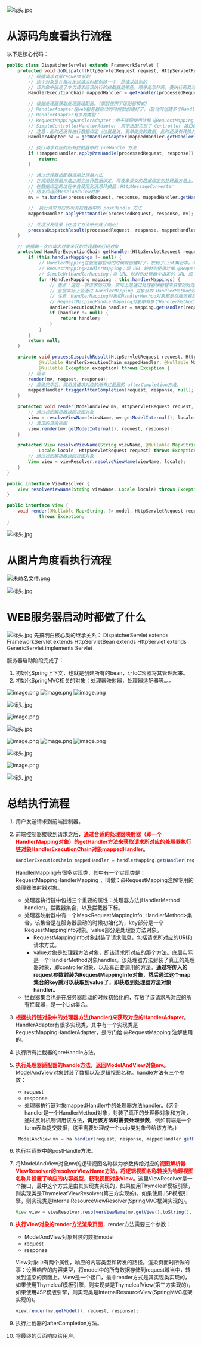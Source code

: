 ![标头.jpg](https://cdn.nlark.com/yuque/0/2023/jpeg/21376908/1692002570088-3338946f-42b3-4174-8910-7e749c31e950.jpeg#averageHue=%23f9f8f8&clientId=uc5a67c34-8a0d-4&from=paste&height=78&id=N5vfq&originHeight=78&originWidth=1400&originalType=binary&ratio=1&rotation=0&showTitle=false&size=23158&status=done&style=shadow&taskId=u98709943-fd0b-4e51-821c-a3fc0aef219&title=&width=1400)
# 从源码角度看执行流程
以下是核心代码：
```java
public class DispatcherServlet extends FrameworkServlet {
    protected void doDispatch(HttpServletRequest request, HttpServletResponse response) throws Exception {
        // 根据请求对象request获取
        // 这个对象是在每次发送请求时都创建一个，是请求级别的
        // 该对象中描述了本次请求应该执行的拦截器是哪些，顺序是怎样的，要执行的处理器是哪个
        HandlerExecutionChain mappedHandler = getHandler(processedRequest);

        // 根据处理器获取处理器适配器。（底层使用了适配器模式）
        // HandlerAdapter在web服务器启动的时候就创建好了。（启动时创建多个HandlerAdapter放在List集合中）
        // HandlerAdapter有多种类型：
        // RequestMappingHandlerAdapter：用于适配使用注解 @RequestMapping 标记的控制器方法
        // SimpleControllerHandlerAdapter：用于适配实现了 Controller 接口的控制器
        // 注意：此时还没有进行数据绑定（也就是说，表单提交的数据，此时还没有转换为pojo对象。）
        HandlerAdapter ha = getHandlerAdapter(mappedHandler.getHandler());

        // 执行请求对应的所有拦截器中的 preHandle 方法
        if (!mappedHandler.applyPreHandle(processedRequest, response)) {
            return;
        }

        // 通过处理器适配器调用处理器方法
        // 在调用处理器方法之前会进行数据绑定，将表单提交的数据绑定到处理器方法上。（底层是通过WebDataBinder完成的）
        // 在数据绑定的过程中会使用到消息转换器：HttpMessageConverter
        // 结束后返回ModelAndView对象
        mv = ha.handle(processedRequest, response, mappedHandler.getHandler());

        //  执行请求对应的所有拦截器中的 postHandle 方法
        mappedHandler.applyPostHandle(processedRequest, response, mv);

        // 处理分发结果（在这个方法中完成了响应）
        processDispatchResult(processedRequest, response, mappedHandler, mv, dispatchException);
    }

    // 根据每一次的请求对象来获取处理器执行链对象
    protected HandlerExecutionChain getHandler(HttpServletRequest request) throws Exception {
		if (this.handlerMappings != null) {
            // HandlerMapping在服务器启动的时候就创建好了，放到了List集合中。HandlerMapping也有多种类型
            // RequestMappingHandlerMapping：将 URL 映射到使用注解 @RequestMapping 标记的控制器方法的处理器。
            // SimpleUrlHandlerMapping：将 URL 映射到处理器中指定的 URL 或 URL 模式的处理器。
			for (HandlerMapping mapping : this.handlerMappings) {
                // 重点：这是一次请求的开始，实际上是通过处理器映射器来获取的处理器执行链对象
                // 底层实际上会通过 HandlerMapping 对象获取 HandlerMethod对象，将HandlerMethod 对象传递给 HandlerExecutionChain对象。
                // 注意：HandlerMapping对象和HandlerMethod对象都是在服务器启动阶段创建的。
                // RequestMappingHandlerMapping对象中有多个HandlerMethod对象。
				HandlerExecutionChain handler = mapping.getHandler(request);
				if (handler != null) {
					return handler;
				}
			}
		}
		return null;
	}

    private void processDispatchResult(HttpServletRequest request, HttpServletResponse response,
			@Nullable HandlerExecutionChain mappedHandler, @Nullable ModelAndView mv,
			@Nullable Exception exception) throws Exception {
        // 渲染
        render(mv, request, response);
        // 渲染完毕后，调用该请求对应的所有拦截器的 afterCompletion方法。
        mappedHandler.triggerAfterCompletion(request, response, null);
    }

    protected void render(ModelAndView mv, HttpServletRequest request, HttpServletResponse response) throws Exception {
        // 通过视图解析器返回视图对象
        view = resolveViewName(viewName, mv.getModelInternal(), locale, request);
        // 真正的渲染视图
        view.render(mv.getModelInternal(), request, response);
    }

    protected View resolveViewName(String viewName, @Nullable Map<String, Object> model,
			Locale locale, HttpServletRequest request) throws Exception {
        // 通过视图解析器返回视图对象
        View view = viewResolver.resolveViewName(viewName, locale);
	}
}
```
```java
public interface ViewResolver {
    View resolveViewName(String viewName, Locale locale) throws Exception;
}
```
```java
public interface View {
    void render(@Nullable Map<String, ?> model, HttpServletRequest request, HttpServletResponse response)
			throws Exception;
}
```

![标头.jpg](https://cdn.nlark.com/yuque/0/2023/jpeg/21376908/1692002570088-3338946f-42b3-4174-8910-7e749c31e950.jpeg#averageHue=%23f9f8f8&clientId=uc5a67c34-8a0d-4&from=paste&height=78&id=Ezc0N&originHeight=78&originWidth=1400&originalType=binary&ratio=1&rotation=0&showTitle=false&size=23158&status=done&style=shadow&taskId=u98709943-fd0b-4e51-821c-a3fc0aef219&title=&width=1400)

# 从图片角度看执行流程
![未命名文件.png](https://cdn.nlark.com/yuque/0/2024/png/21376908/1711943505835-476f954e-ba6c-4a78-b16b-683524e25520.png#averageHue=%23292929&clientId=u47cca508-d3a6-4&from=paste&height=529&id=u96674032&originHeight=529&originWidth=1508&originalType=binary&ratio=1&rotation=0&showTitle=false&size=106062&status=done&style=none&taskId=ue5871306-6160-49ea-adff-824a6047704&title=&width=1508)

![标头.jpg](https://cdn.nlark.com/yuque/0/2023/jpeg/21376908/1692002570088-3338946f-42b3-4174-8910-7e749c31e950.jpeg#averageHue=%23f9f8f8&clientId=uc5a67c34-8a0d-4&from=paste&height=78&id=noTVy&originHeight=78&originWidth=1400&originalType=binary&ratio=1&rotation=0&showTitle=false&size=23158&status=done&style=shadow&taskId=u98709943-fd0b-4e51-821c-a3fc0aef219&title=&width=1400)
# WEB服务器启动时都做了什么
![标头.jpg](https://cdn.nlark.com/yuque/0/2023/jpeg/21376908/1692002570088-3338946f-42b3-4174-8910-7e749c31e950.jpeg#averageHue=%23f9f8f8&clientId=uc5a67c34-8a0d-4&from=paste&height=78&id=u48f9f116&originHeight=78&originWidth=1400&originalType=binary&ratio=1&rotation=0&showTitle=false&size=23158&status=done&style=shadow&taskId=u98709943-fd0b-4e51-821c-a3fc0aef219&title=&width=1400)
先搞明白核心类的继承关系：
DispatcherServlet extends FrameworkServlet extends HttpServletBean extends HttpServlet extends GenericServlet implements Servlet

服务器启动阶段完成了：

1. 初始化Spring上下文，也就是创建所有的bean，让IoC容器将其管理起来。
2. 初始化SpringMVC相关的对象：处理器映射器，处理器适配器等。。。


![image.png](https://cdn.nlark.com/yuque/0/2024/png/21376908/1711945073073-1466293a-37a5-4e04-a628-00225ec9ad8f.png#averageHue=%23312b2b&clientId=u47cca508-d3a6-4&from=paste&height=329&id=u358e4869&originHeight=329&originWidth=1035&originalType=binary&ratio=1&rotation=0&showTitle=false&size=41768&status=done&style=none&taskId=ue0e7b33f-2040-48d3-9f7f-b14b11f7f33&title=&width=1035)
![image.png](https://cdn.nlark.com/yuque/0/2024/png/21376908/1711945189838-6546c84c-23c9-479d-b2df-893851fdb912.png#averageHue=%23312c2b&clientId=u47cca508-d3a6-4&from=paste&height=482&id=u1c451def&originHeight=482&originWidth=842&originalType=binary&ratio=1&rotation=0&showTitle=false&size=61704&status=done&style=none&taskId=u8acf73eb-3cc3-4cdf-80b9-c044b98647a&title=&width=842)
![image.png](https://cdn.nlark.com/yuque/0/2024/png/21376908/1711945264590-8b563ba5-bf2a-4e27-8695-9a0ee2577f2a.png#averageHue=%232d2c2b&clientId=u47cca508-d3a6-4&from=paste&height=732&id=udcc03fa7&originHeight=732&originWidth=1280&originalType=binary&ratio=1&rotation=0&showTitle=false&size=113073&status=done&style=none&taskId=u7278ee3d-40e5-4aff-8a6c-1fcd9b41fe8&title=&width=1280)

![标头.jpg](https://cdn.nlark.com/yuque/0/2023/jpeg/21376908/1692002570088-3338946f-42b3-4174-8910-7e749c31e950.jpeg#averageHue=%23f9f8f8&clientId=uc5a67c34-8a0d-4&from=paste&height=78&id=exKyU&originHeight=78&originWidth=1400&originalType=binary&ratio=1&rotation=0&showTitle=false&size=23158&status=done&style=shadow&taskId=u98709943-fd0b-4e51-821c-a3fc0aef219&title=&width=1400)


![image.png](https://cdn.nlark.com/yuque/0/2024/png/21376908/1711945298853-016466d1-3882-461f-8ac5-296983a67d24.png#averageHue=%232d2c2b&clientId=u47cca508-d3a6-4&from=paste&height=854&id=ufef5ee9d&originHeight=854&originWidth=1348&originalType=binary&ratio=1&rotation=0&showTitle=false&size=146816&status=done&style=none&taskId=u7916a24c-9837-4c7c-aaeb-e0eabc2b23c&title=&width=1348)

![标头.jpg](https://cdn.nlark.com/yuque/0/2023/jpeg/21376908/1692002570088-3338946f-42b3-4174-8910-7e749c31e950.jpeg#averageHue=%23f9f8f8&clientId=uc5a67c34-8a0d-4&from=paste&height=78&id=OHfRq&originHeight=78&originWidth=1400&originalType=binary&ratio=1&rotation=0&showTitle=false&size=23158&status=done&style=shadow&taskId=u98709943-fd0b-4e51-821c-a3fc0aef219&title=&width=1400)


![image.png](https://cdn.nlark.com/yuque/0/2024/png/21376908/1711945338150-b4f14a20-cc75-4915-9651-51acbffcd872.png#averageHue=%23736147&clientId=u47cca508-d3a6-4&from=paste&height=256&id=u3f47fae4&originHeight=256&originWidth=805&originalType=binary&ratio=1&rotation=0&showTitle=false&size=44737&status=done&style=none&taskId=u65839005-9f4b-4277-9d92-b61b768aa03&title=&width=805)
![image.png](https://cdn.nlark.com/yuque/0/2024/png/21376908/1711945352375-01882059-ab91-4668-a595-eb83ca01344c.png#averageHue=%23655544&clientId=u47cca508-d3a6-4&from=paste&height=264&id=u935e0db6&originHeight=264&originWidth=815&originalType=binary&ratio=1&rotation=0&showTitle=false&size=35230&status=done&style=none&taskId=ufc69e66f-7837-4fa1-8cad-3a9b2fe9109&title=&width=815)
![image.png](https://cdn.nlark.com/yuque/0/2024/png/21376908/1711945371377-87ac618e-495f-4fe9-92c4-50a1f2c199d8.png#averageHue=%23675a43&clientId=u47cca508-d3a6-4&from=paste&height=192&id=u63c8bc73&originHeight=192&originWidth=757&originalType=binary&ratio=1&rotation=0&showTitle=false&size=23391&status=done&style=none&taskId=u3cac4c60-a51e-4fb7-911f-74ced3d83c6&title=&width=757)

![标头.jpg](https://cdn.nlark.com/yuque/0/2023/jpeg/21376908/1692002570088-3338946f-42b3-4174-8910-7e749c31e950.jpeg#averageHue=%23f9f8f8&clientId=uc5a67c34-8a0d-4&from=paste&height=78&id=MUy7B&originHeight=78&originWidth=1400&originalType=binary&ratio=1&rotation=0&showTitle=false&size=23158&status=done&style=shadow&taskId=u98709943-fd0b-4e51-821c-a3fc0aef219&title=&width=1400)


![image.png](https://cdn.nlark.com/yuque/0/2024/png/21376908/1711945408231-6e96abeb-ceff-480e-9f2c-72bfa2a5d419.png#averageHue=%23302d2c&clientId=u47cca508-d3a6-4&from=paste&height=577&id=u9d958078&originHeight=577&originWidth=748&originalType=binary&ratio=1&rotation=0&showTitle=false&size=80827&status=done&style=none&taskId=u81fde2bc-f1cc-4d5b-acf9-6b8a3c3a9ae&title=&width=748)

![标头.jpg](https://cdn.nlark.com/yuque/0/2023/jpeg/21376908/1692002570088-3338946f-42b3-4174-8910-7e749c31e950.jpeg#averageHue=%23f9f8f8&clientId=uc5a67c34-8a0d-4&from=paste&height=78&id=g9qiR&originHeight=78&originWidth=1400&originalType=binary&ratio=1&rotation=0&showTitle=false&size=23158&status=done&style=shadow&taskId=u98709943-fd0b-4e51-821c-a3fc0aef219&title=&width=1400)

# 总结执行流程

1. 用户发送请求到前端控制器。

2. 前端控制器接收到请求之后，<span style="color:red;">**通过合适的处理器映射器（即一个HandlerMapping对象）的getHandler方法来获取请求所对应的处理器执行链对象HandlerExecutionChain对象mappedHandler**</span>。

   ```java
   HandlerExecutionChain mappedHandler = handlerMapping.getHandler(request);
   ```

   HandlerMapping有很多实现类，其中有一个实现类是：RequestMappingHandlerMapping ，叫做：@RequestMapping注解专用的处理器映射器对象。

   * 处理器执行链中包括三个重要的属性：处理器方法(HandlerMethod handler)，拦截器集合，以及拦截器下标。
   * 处理器映射器中有一个Map<RequestMappingInfo, HandlerMethod>集合，该集合是在服务器启动的时候初始化的，key部分是一个RequestMappingInfo对象。value部分是处理器方法对象。
     * RequestMappingInfo对象封装了请求信息，包括请求所对应的URI和请求方式。
     * value对象是处理器方法对象，即该请求所对应的那个方法。底层实际是一个HandlerMethod对象handler。该处理器方法封装了真正的处理器对象，即controller对象，以及真正要调用的方法。**通过将传入的request参数封装为RequestMappingInfo对象，然后通过这个map集合的key就可以获取到value了，即获取到处理器方法对象handler。**
   * 拦截器集合也是在服务器启动的时候初始化的，存放了该请求所对应的所有拦截器，是一个List集合。

3. <span style="color:red;">**根据执行链对象中的处理器方法(handler)来获取对应的HandlerAdapter**</span>。HandlerAdapter有很多实现类，其中有一个实现类是RequestMappingHandlerAdapter，是专门给 @RequestMapping 注解使用的。

4. 执行所有拦截器的preHandle方法。

5. <span style="color:red;">**执行处理器适配器的handle方法，返回ModelAndView对象mv。**</span>ModelAndView对象封装了数据以及逻辑视图名称。handle方法有三个参数：

   * request
   * response
   * 处理器执行链对象mappedHandler中的处理器方法handler。(这个handler是一个HandlerMethod对象，封装了真正的处理器对象和方法，通过反射机制调用该方法，**调用该方法时需要处理参数**，例如前端是一个form表单提交数据，这里需要处理成一个pojo类对象传给该方法。)

   ```java
    ModelAndView mv = ha.handler(request, response, mappedHandler.getHandler());
   ```

6. 执行拦截器中的postHandle方法。

7. 将ModelAndView对象mv的逻辑视图名称做为参数传给对应的<span style="color:red;">**视图解析器ViewResolver的resolverViewName方法，将逻辑视图名称转换为物理视图名称并设置了响应的内容类型，获取视图对象View。**</span>这里ViewResolver是一个接口，最中这个方式是由其实现类实现的，如果使用Thymeleaf模板引擎，则实现类是ThymeleafViewResolver(第三方实现的)，如果使用JSP模版引擎，则实现类是InternalResourceViewResolver(SpringMVC框架实现的)。

   ```java
   View view = viewResolver.resolverViewName(mv.getView().toString(), Locale.CHINA);
   ```

8. <span style="color:red;">**执行View对象的render方法渲染页面**</span>，render方法需要三个参数：

   * ModelAndView对象封装的数据model
   * request
   * response

   View对象中有两个属性，响应的内容类型和转发的路径。渲染页面时所做的事：设置响应的内容类型，将model中的所有数据存储到request域当中，转发到渲染的页面上。View是一个接口，最中render方式是其实现类实现的，如果使用Thymeleaf模板引擎，则实现类是ThymeleafView(第三方实现的)，如果使用JSP模版引擎，则实现类是InternalResourceView(SpringMVC框架实现的)。

   ```java
   view.render(mv.getModel(), request, response);
   ```

9. 执行拦截器的afterCompletion方法。

10. 将最终的页面响应给用户。
